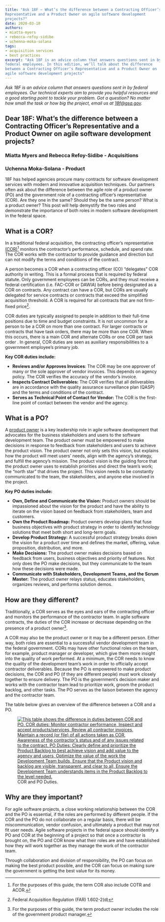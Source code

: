 ```yaml
---
title: "Ask 18F — What’s the difference between a Contracting Officer’s
Representative and a Product Owner on agile software development
projects?"
date: 2020-03-10
authors:
- miatta-myers
- rebecca-refoy-sidibe
- uchenna-moka-solana
tags:
- acquisition services
- best practices
excerpt: "Ask 18F is an advice column that answers questions sent in by
federal employees. In this edition, we’ll talk about the difference
between a Contracting Officer’s Representative and a Product Owner on
agile software development projects"
---
```


_Ask 18F is an advice column that answers questions sent in by federal
employees. Our technical experts aim to provide you helpful resources
and a good starting point to tackle your problem. Got a question? No
matter how small the task or how big the project, email us at [18f@gsa.gov](mailto:18f@gsa.gov)._

## Dear 18F: What’s the difference between a Contracting Officer’s Representative and a Product Owner on agile software development projects?

### Miatta Myers and Rebecca Refoy-Sidibe - Acquisitions

### Uchenna Moka-Solana - Product

18F has helped agencies procure many contracts for software development
services with modern and innovative acquisition techniques. Our partners
often ask about the difference between the agile role of a product owner
(PO) and the government role of a contracting officer’s representative
(COR). Are they one in the same? Should they be the same person? What is
a product owner? This post will help demystify the two roles and
demonstrate the importance of both roles in modern software development
in the federal space.

## What is a COR?

In a traditional federal acquisition, the contracting officer’s
representative
[(COR)](https://www.acquisition.gov/content/part-2-definitions-words-and-terms#i1125357)[^1]
monitors the contractor’s performance, schedule, and spend rate. The COR
works with the contractor to provide guidance and direction but can not
modify the terms and conditions of the contract.

A person becomes a COR when a contracting officer (CO) “delegates” COR
authority in writing. This is a formal process that is required by
federal statute. Only government employees can be CORs, and they must
receive a federal certification (i.e. FAC-COR or DAWIA) before being
designated as a COR on contracts. Any contract can have a COR, but CORs
are usually delegated for service contracts or contracts that exceed the
simplified acquisition threshold. A COR is required for all contracts
that are not firm-fixed price[^2].

COR duties are typically assigned to people in addition to their
full-time positions due to time and budget constraints. It is not
uncommon for a person to be a COR on more than one contract. For larger
contracts or contracts that have task orders, there may be more than one
COR. When this occurs, there is a main COR and alternate CORs or one COR
per task order . In general, COR duties are seen as auxiliary
responsibilities to a government employee’s primary job.

**Key COR duties include:**

- **Reviews and/or Approves Invoices**: The COR may be one approver of many or the sole approver of vendor invoices. This depends on agency policy. The COR verifies the accuracy of the vendor’s invoice.
- **Inspects Contract Deliverables:** The COR verifies that all deliverables are in accordance with the quality assurance surveillance plan (QASP) and the terms and conditions of the contract.
- **Serves as Technical Point of Contact for Vendor:** The COR is the first-line point of contact between the vendor and the agency.

## What is a PO?

A [product owner](https://agile.18f.gov/agile-lexicon/) is a key
leadership role in agile software development that advocates for the
business stakeholders and users to the software development team. The
product owner must be empowered to make decisions in response to
feedback from stakeholders and users to achieve the product vision. The
product owner not only sets this vision, but explains how the product
will meet users’ needs, align with the agency’s strategy, and fulfill
the agency’s mission. The product vision is the guiding force that the
product owner uses to establish priorities and direct the team’s work;
the “north star” that drives the project. This vision needs to be
constantly communicated to the team, the stakeholders, and anyone else
involved in the project.

**Key PO duties include:**

- **Own, Define and Communicate the Vision:** Product owners should be impassioned about the vision for the product and have the ability to iterate on the vision based on feedback from stakeholders, team and customers.
- **Own the Product Roadmap:** Product owners develop plans that fuse business objectives with product strategy in order to identify technology solutions that meet both short and long-term goals.
- **Develop Product Strategy:** A successful product strategy breaks down the vision for a product over time and defines the market, offering, value proposition, distribution, and more.
- **Make Decisions:** The product owner makes decisions based on feedback from users, business objectives and priority of features. Not only does the PO make decisions, but they communicate to the team how these decisions were made.
- **Communicate with Stakeholders, Development Teams, and the Scrum Master:** The product owner relays status, educates stakeholders, organizes reviews, and performs solution demos.

## How are they different?

Traditionally, a COR serves as the eyes and ears of the contracting
officer and monitors the performance of the contractor team. In agile
software contracts, the duties of the COR increase or decrease depending
on the presence of a product owner[^3].

A COR may also be the product owner or it may be a different person.
Either way, both roles are essential to a successful vendor development
team in the federal government. CORs may have other functional roles on
the team, for example, product manager or developer, which give them
more insight into the quality of work performed. At a minimum, the COR
needs to know the quality of the development team’s work in order to
officially accept contractor deliverables. Because the PO is empowered
to make product decisions, the COR and PO (if they are different people)
must work closely together to ensure delivery. The PO is the
government’s decision maker and works with the contractor team lead to
prioritize work, groom the product backlog, and other tasks. The PO
serves as the liaison between the agency and the contractor team.

The table below gives an overview of the difference between a COR and a
PO.

<figure>
  <a href="{{site.baseurl}}/assets/blog/Acquisitions/cor-po-table.png">
    <img src="{{site.baseurl}}/assets/blog/Acquisitions/cor-po-table.png" alt="This table shows the difference in duties between COR and PO. COR duties: Monitor contractor performance, Inspect and accept products/services, Review all contractor invoices, Maintain a record (or file) of all actions taken as COR, Awareness of the contractor’s status and of any issues related to the contract. PO Duties: Clearly define and prioritize the Product Backlog to best achieve vision and add value to the agency and users, Optimize the value of the work the Development Team builds, Ensure that the Product vision and backlog are visible, transparent, and clear to all, Ensure the Development Team understands items in the Product Backlog to the level needed."/>
  </a>
  <figcaption>COR and PO Duties.</figcaption>
</figure>

## Why are they important?

For agile software projects, a close working relationship between the
COR and the PO is essential, if the roles are performed by different
people. If the COR and the PO do not collaborate on a regular basis,
there will be miscommunication, vendor confusion, and ultimately a
product that may not fit user needs. Agile software projects in the
federal space should identify a PO and COR at the beginning of a project
so that once a contractor is brought on, the PO and COR know what their
roles are and have established how they will work together as they
manage the work of the contractor team.

Through collaboration and division of responsibility, the PO can focus
on making the best product possible, and the COR can focus on making
sure the government is getting the best value for its money.

[^1]: For the purposes of this guide, the term COR also include COTR and ACOR.

[^2]: Federal Acquisition Regulation (FAR) 1.602-2(d)

[^3]: For the purposes of this guide, the term product owner includes the role of the government product manager.
